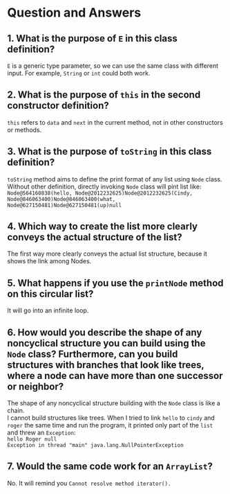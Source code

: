 # Question and Answers

## 1. What is the purpose of `E` in this class definition?
`E` is a generic type parameter, so we can use the same class with different input. For example, `String` or `int` could both work.

## 2. What is the purpose of `this` in the second constructor definition?
`this` refers to `data` and `next` in the current method, not in other constructors or methods.

## 3. What is the purpose of `toString` in this class definition?
`toString` method aims to define the print format of any list using `Node` class. Without other definition, directly invoking `Node` class will pint list like:  <br /> 
`Node@564160838(hello, Node@2012232625)Node@2012232625(Cindy, Node@846063400)Node@846063400(what, Node@627150481)Node@627150481(up)null`
  
## 4. Which way to create the list more clearly conveys the actual structure of the list?
The first way more clearly conveys the actual list structure, because it shows the link among Nodes.

## 5. What happens if you use the `printNode` method on this circular list?
It will go into an infinite loop.

## 6. How would you describe the shape of any noncyclical structure you can build using the `Node` class? Furthermore, can you build structures with branches that look like trees, where a node can have more than one successor or neighbor?
The shape of any noncyclical structure building with the `Node` class is like a chain. <br /> 
I cannot build structures like trees. When I tried to link `hello` to `cindy` and `roger` the same time and run the program, it printed only part of the `list` and threw an `Exception`: <br /> 
`hello Roger null`<br /> 
`Exception in thread "main" java.lang.NullPointerException`  

## 7. Would the same code work for an `ArrayList`?
No. It will remind you `Cannot resolve method iterator(). ` 
